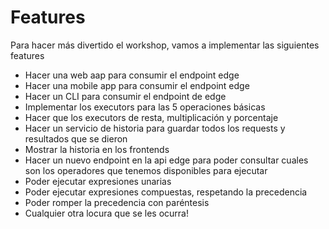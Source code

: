 # Features

Para hacer más divertido el workshop, vamos a implementar las siguientes features

- Hacer una web aap para consumir el endpoint edge
- Hacer una mobile app para consumir el endpoint edge
- Hacer un CLI para consumir el endpoint de edge
- Implementar los executors para las 5 operaciones básicas
- Hacer que los executors de resta, multiplicación y porcentaje
- Hacer un servicio de historia para guardar todos los requests y resultados que se dieron
- Mostrar la historia en los frontends
- Hacer un nuevo endpoint en la api edge para poder consultar cuales son los operadores que tenemos disponibles para ejecutar
- Poder ejecutar expresiones unarias
- Poder ejecutar expresiones compuestas, respetando la precedencia
- Poder romper la precedencia con paréntesis
- Cualquier otra locura que se les ocurra!
